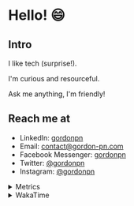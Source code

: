 # Hello! 😄

## Intro

I like tech (surprise!).

I'm curious and resourceful.

Ask me anything, I'm friendly!

## Reach me at

- LinkedIn: [gordonpn](https://www.linkedin.com/in/gordonpn/)
- Email: [contact@gordon-pn.com](mailto:contact@gordon-pn.com)
- Facebook Messenger: [gordonpn](https://www.messenger.com/t/Gordonpn)
- Twitter: [@gordonpn](https://twitter.com/Gordonpn)
- Instagram: [@gordonpn](https://www.instagram.com/gordonpn/)

<details>
  <summary>Metrics</summary>

  <img align="center" src="https://github.com/gordonpn/gordonpn/blob/master/github-metrics.svg" alt="GitHub Metrics">

</details>

<details>
  <summary>WakaTime</summary>

  <!--START_SECTION:waka-->
📊 **This Week I Spent My Time On** 

```text
💬 Programming Languages: 
Java                     18 hrs 21 mins      ███████████████████████░░   92.56 % 
Brazil Dependency Config 37 mins             █░░░░░░░░░░░░░░░░░░░░░░░░   03.14 % 
Makefile                 15 mins             ░░░░░░░░░░░░░░░░░░░░░░░░░   01.34 % 
Shell Script             10 mins             ░░░░░░░░░░░░░░░░░░░░░░░░░   00.90 % 
YAML                     8 mins              ░░░░░░░░░░░░░░░░░░░░░░░░░   00.68 % 

🔥 Editors: 
IntelliJ                 19 hrs 49 mins      █████████████████████████   100.00 % 
```


 Last Updated on 19/12/2023 10:19:22 UTC
<!--END_SECTION:waka-->
</details>
